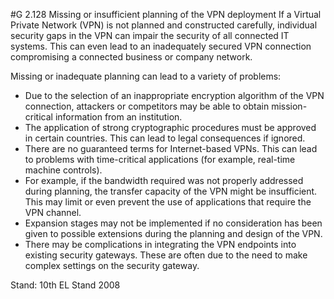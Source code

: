 #G 2.128 Missing or insufficient planning of the VPN deployment
If a Virtual Private Network (VPN) is not planned and constructed carefully, individual security gaps in the VPN can impair the security of all connected IT systems. This can even lead to an inadequately secured VPN connection compromising a connected business or company network.

Missing or inadequate planning can lead to a variety of problems:

* Due to the selection of an inappropriate encryption algorithm of the VPN connection, attackers or competitors may be able to obtain mission-critical information from an institution.
* The application of strong cryptographic procedures must be approved in certain countries. This can lead to legal consequences if ignored.
* There are no guaranteed terms for Internet-based VPNs. This can lead to problems with time-critical applications (for example, real-time machine controls).
* For example, if the bandwidth required was not properly addressed during planning, the transfer capacity of the VPN might be insufficient. This may limit or even prevent the use of applications that require the VPN channel.
* Expansion stages may not be implemented if no consideration has been given to possible extensions during the planning and design of the VPN.
* There may be complications in integrating the VPN endpoints into existing security gateways. These are often due to the need to make complex settings on the security gateway.


Stand: 10th EL Stand 2008



